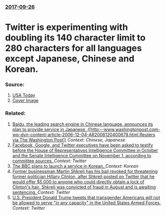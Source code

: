 ### [2017-09-26](/news/2017/09/26/index.md)

# Twitter is experimenting with doubling its 140 character limit to 280 characters for all languages except Japanese, Chinese and Korean. 




### Source:

1. [USA Today](https://www.usatoday.com/story/tech/2017/09/26/twitter-hopes-its-new-280-character-limit-make-tweeting-great-again/702380001/)
1. [Cover Image](https://www.gannett-cdn.com/GDContent/applogos/usatoday.png)

### Related:

1. [ Baidu, the leading search engine in Chinese language, announces its plan to provide service in Japanese. ([http:--www.washingtonpost.com-wp-dyn-content-article-2006-12-04-AR2006120400678.html Reuters via The Washington Post])](/news/2006/12/4/baidu-the-leading-search-engine-in-chinese-language-announces-its-plan-to-provide-service-in-japanese-http-www-washingtonpost-com-wp.md) _Context: Chinese, Japanese_
2. [ Facebook, Google, and Twitter executives have been asked to testify before the House of Representatives Intelligence Committee in October and the Senate Intelligence Committee on November 1, according to committee sources. ](/news/2017/09/27/facebook-google-and-twitter-executives-have-been-asked-to-testify-before-the-house-of-representatives-intelligence-committee-in-october-a.md) _Context: Twitter_
3. [The BBC plans to launch a service in Korean. ](/news/2017/09/25/the-bbc-plans-to-launch-a-service-in-korean.md) _Context: Korean_
4. [Former businessman Martin Shkreli has his bail revoked for threatening former politician Hillary Clinton, after Shkreli posted on Twitter that he would offer $5,000 to anyone who could directly obtain a lock of Clinton's hair. Shkreli was convicted of fraud in August and is awaiting sentencing. ](/news/2017/09/13/former-businessman-martin-shkreli-has-his-bail-revoked-for-threatening-former-politician-hillary-clinton-after-shkreli-posted-on-twitter-th.md) _Context: Twitter_
5. [U.S. President Donald Trump tweets that transgender Americans will not be allowed to serve "in any capacity" in the United States Armed Forces. ](/news/2017/07/26/u-s-president-donald-trump-tweets-that-transgender-americans-will-not-be-allowed-to-serve-in-any-capacity-in-the-united-states-armed-forc.md) _Context: Twitter_
